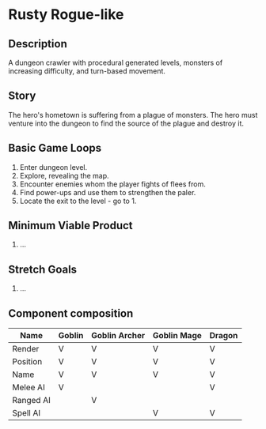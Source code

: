# Rusty Rogue-like

## Description

A dungeon crawler with procedural generated levels, monsters of increasing difficulty,
and turn-based movement.

## Story

The hero's hometown is suffering from a plague of monsters.
The hero must venture into the dungeon to find the source of the plague and destroy it.

## Basic Game Loops

1. Enter dungeon level.
2. Explore, revealing the map.
3. Encounter enemies whom the player fights of flees from.
4. Find power-ups and use them to strengthen the paler.
5. Locate the exit to the level - go to 1.

## Minimum Viable Product

1. ...

## Stretch Goals

1. ...

## Component composition

| Name      | Goblin    | Goblin Archer | Goblin Mage | Dragon  |
|-          |-          |-              |-            |-        |
| Render    | V         | V             | V           | V       |
| Position  | V         | V             | V           | V       |
| Name      | V         | V             | V           | V       |
| Melee AI  | V         |               |             | V       |
| Ranged AI |           | V             |             |         |
| Spell AI  |           |               | V           | V       |
